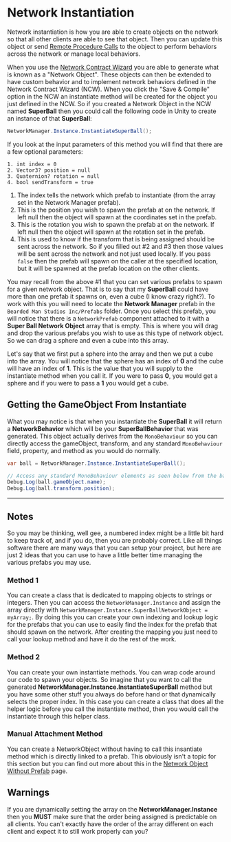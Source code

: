 # Network Instantiation
Network instantiation is how you are able to create objects on the network so that all other clients are able to see that object. Then you can update this object or send [Remote Procedure Calls](basic-rpc-example) to the object to perform behaviors across the network or manage local behaviors.

When you use the [Network Contract Wizard](network-contract-wizard-ncw) you are able to generate what is known as a "Network Object". These objects can then be extended to have custom behavior and to implement network behaviors defined in the Network Contract Wizard (NCW). When you click the "Save & Compile" option in the NCW an instantiate method will be created for the object you just defined in the NCW. So if you created a Network Object in the NCW named **SuperBall** then you could call the following code in Unity to create an instance of that **SuperBall**:

```csharp
NetworkManager.Instance.InstantiateSuperBall();
```

If you look at the input parameters of this method you will find that there are a few optional parameters:

```
1. int index = 0
2. Vector3? position = null
3. Quaternion? rotation = null
4. bool sendTransform = true
```

1. The index tells the network which prefab to instantiate (from the array set in the Network Manager prefab).
2. This is the position you wish to spawn the prefab at on the network. If left null then the object will spawn at the coordinates set in the prefab.
3. This is the rotation you wish to spawn the prefab at on the network. If left null then the object will spawn at the rotation set in the prefab.
4. This is used to know if the transform that is being assigned should be sent across the network. So if you filled out #2 and #3 then those values will be sent across the network and not just used locally. If you pass `false` then the prefab will spawn on the caller at the specified location, but it will be spawned at the prefab location on the other clients.

You may recall from the above #1 that you can set various prefabs to spawn for a given network object. That is to say that my **SuperBall** could have more than one prefab it spawns on, even a cube (I know crazy right?). To work with this you will need to locate the **Network Manager** prefab in the `Bearded Man Studios Inc/Prefabs` folder. Once you select this prefab, you will notice that there is a `NetworkPrefab` component attached to it with a **Super Ball Network Object** array that is empty. This is where you will drag and drop the various prefabs you wish to use as this type of network object. So we can drag a sphere and even a cube into this array.

Let's say that we first put a sphere into the array and then we put a cube into the array. You will notice that the sphere has an index of **0** and the cube will have an index of **1**. This is the value that you will supply to the instantiate method when you call it. If you were to pass **0**, you would get a sphere and if you were to pass a **1** you would get a cube.

## Getting the GameObject From Instantiate
What you may notice is that when you instantiate the **SuperBall** it will return a **NetworkBehavior** which will be your **SuperBallBehavior** that was generated. This object actually derives from the `MonoBehaviour` so you can directly access the gameObject, transform, and any standard `MonoBehaviour` field, property, and method as you would do normally.

```csharp
var ball = NetworkManager.Instance.InstantiateSuperBall();

// Access any standard MonoBehaviour elements as seen below from the ball reference
Debug.Log(ball.gameObject.name);
Debug.Log(ball.transform.position);
```

----------

## Notes
So you may be thinking, well gee, a numbered index might be a little bit hard to keep track of, and if you do, then you are probably correct. Like all things software there are many ways that you can setup your project, but here are just 2 ideas that you can use to have a little better time managing the various prefabs you may use.

### Method 1
You can create a class that is dedicated to mapping objects to strings or integers. Then you can access the `NetworkManager.Instance` and assign the array directly with `NetworkManager.Instance.SuperBallNetworkObject = myArray;`. By doing this you can create your own indexing and lookup logic for the prefabs that you can use to easily find the index for the prefab that should spawn on the network. After creating the mapping you just need to call your lookup method and have it do the rest of the work.

### Method 2
You can create your own instantiate methods. You can wrap code around our code to spawn your objects. So imagine that you want to call the generated **NetworkManager.Instance.InstantiateSuperBall** method but you have some other stuff you always do before hand or that dynamically selects the proper index. In this case you can create a class that does all the helper logic before you call the instantiate method, then you would call the instantiate through this helper class.

### Manual Attachment Method
You can create a NetworkObject without having to call this insantiate method which is directly linked to a prefab. This obviously isn't a topic for this section but you can find out more about this in the [Network Object Without Prefab](network-object-without-prefab) page.

## Warnings
If you are dynamically setting the array on the **NetworkManager.Instance** then you **MUST** make sure that the order being assigned is predictable on all clients. You can't exactly have the order of the array different on each client and expect it to still work properly can you?